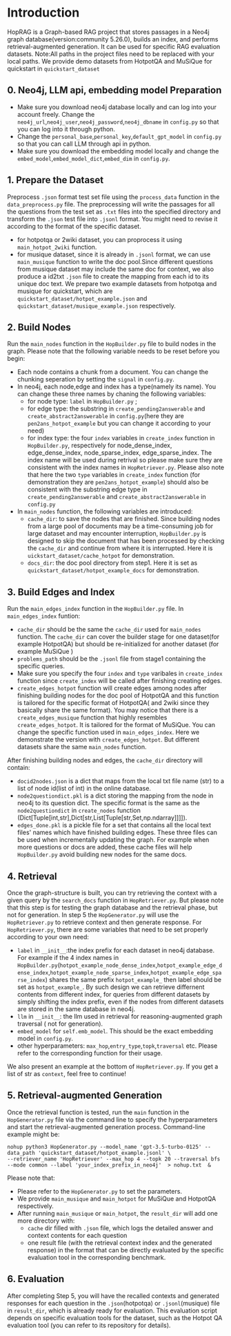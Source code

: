 # Introduction  
HopRAG is a Graph-based RAG project that stores passages in a Neo4j graph database(version:community 5.26.0), builds an index, and performs retrieval-augmented generation. It can be used for specific RAG evaluation datasets. 
Note:All paths in the project files need to be replaced with your local paths. We provide demo datasets from HotpotQA and MuSiQue for quickstart in `quickstart_dataset`

## 0. Neo4j, LLM api, embedding model Preparation
- Make sure you download neo4j database locally and can log into your account freely. Change the `neo4j_url`,`neo4j_user`,`neo4j_password`,`neo4j_dbname` in `config.py` so that you can log into it through python.
- Change the `personal_base`,`personal_key`,`default_gpt_model` in `config.py` so that you can call LLM through api in python.
- Make sure you download the embedding model locally and change the `embed_model`,`embed_model_dict`,`embed_dim` in `config.py`.

## 1. Prepare the Dataset
Preprocess `.json` format test set file using the `process_data` function in the `data_preprocess.py` file. The preprocessing will write the passages for all the questions from the test set as `.txt` files into the specified directory and transform the `.json` test file into `.jsonl` format. You might need to revise it according to the format of the specific dataset. 
- for hotpotqa or 2wiki dataset, you can proprocess it using `main_hotpot_2wiki` function.
- for musique dataset, since it is already in `.jsonl` format, we can use `main_musique` function to write the doc pool.Since different questions from musique dataset may include the same doc for context, we also produce a id2txt `.json` file to create the mapping from each id to its unique doc text. 
We prepare two example datasets from hotpotqa and musique for quickstart, which are `quickstart_dataset/hotpot_example.json` and `quickstart_dataset/musique_example.json` respectively.


## 2. Build Nodes  
Run the `main_nodes` function in the `HopBuilder.py` file to build nodes in the graph. Please note that the following variable needs to be reset before you begin:
- Each node contains a chunk from a document. You can change the chunking seperation by setting the `signal` in `config.py`.  
- In neo4j, each node,edge and index has a type(namely its name). You can change these three names by chaning the following variables:
    - for node type: `label` in `HopBuilder.py` ; 
    - for edge type: the substring in `create_pending2answerable` and `create_abstract2answerable` in `config.py`(here they are `pen2ans_hotpot_example` but you can change it according to your need)
    - for index type: the four `index` variables in `create_index` function in `HopBuilder.py`, respectively for node_dense_index, edge_dense_index, node_sparse_index, edge_sparse_index. The index name will be used during retrival so please make sure they are consistent with the index names in `HopRetriever.py`. Please also note that here the two `type` variables in `create_index` function (for demonstration they are `pen2ans_hotpot_example`) should also be consistent with the substring edge type in `create_pending2answerable` and `create_abstract2answerable` in `config.py`
- In `main_nodes` function, the following variables are introduced:
    - `cache_dir`: to save the nodes that are finished. Since building nodes from a large pool of documents may be a time-consuming job for large dataset and may encounter interruption, `HopBuilder.py` is designed to skip the document that has been processed by checking the `cache_dir` and continue from where it is interrupted. Here it is `uickstart_dataset/cache_hotpot` for demonstration.
    - `docs_dir`: the doc pool directory from step1. Here it is set as `quickstart_dataset/hotpot_example_docs` for demonstration.


## 3. Build Edges and Index
Run the `main_edges_index` function in the `HopBuilder.py` file.
In `main_edges_index` funtion:
- `cache_dir` should be the same the `cache_dir` used for `main_nodes` function. The `cache_dir` can cover the builder stage for one dataset(for example  HotpotQA) but should be re-initialized for another dataset (for example MuSiQue )
- `problems_path` should be the `.jsonl` file from stage1 containing the specific queries.
- Make sure you specify the four `index` and `type` varibales in `create_index` function since `create_index` will be called after finishing creating edges. 
- `create_edges_hotpot` function will create edges among nodes after finishing building nodes for the doc pool of HotpotQA and this function is tailored for the specific format of HotpotQA( and 2wiki since they basically share the same format). You may notice that there is a `create_edges_musique` function that highly resembles `create_edges_hotpot`. It is tailored for the format of MuSiQue. You can change the specific function used in `main_edges_index`. Here we demonstrate the version with `create_edges_hotpot`. But different datasets share the same `main_nodes` function. 

After finishing building nodes and edges, the `cache_dir` directory will contain:
- `docid2nodes.json` is a dict that maps from the local txt file name (str) to a list of node id(list of int) in the online database.  
- `node2questiondict.pkl` is a dict storing the mapping from the node in neo4j to its question dict. The specific format is the same as the `node2questiondict` in `create_nodes` function (Dict[Tuple[int,str],Dict[str,List[Tuple[str,Set,np.ndarray]]]]).
- `edges_done.pkl` is a pickle file for a set that contains all the local text files' names which have finished building edges. 
These three files can be used when incrementally updating the graph. For example when more questions or docs are added, these cache files will help `HopBuilder.py` avoid building new nodes for the same docs.
## 4. Retrieval
Once the graph-structure is built, you can try retrieving the context with a given query by the `search_docs` function in `HopRetriever.py`. But please note that this step is for testing the graph database and the retrieval phase, but not for generation. In step 5 the `HopGenerator.py` will use the `HopRetriever.py` to retrieve context and then generate response. For `HopRetriever.py`, there are some variables that need to be set properly according to your own need:
- `label` in `__init__`:the index prefix for each dataset in neo4j database. For example if the 4 index names in `HopBuilder.py`(`hotpot_example_node_dense_index`,`hotpot_example_edge_dense_index`,`hotpot_example_node_sparse_index`,`hotpot_example_edge_sparse_index`) shares the same prefix `hotpot_example_` then label should be set as `hotpot_example_`. By such design we can retrieve differnent contents from different index, for queries from different datasets by simply shifting the index prefix, even if the nodes from different datasets are stored in the same database in neo4j.
- `llm` in `__init__`: the llm used in retrieval for reasoning-augmented graph traversal ( not for generation).
- `embed_model` for `self.emb_model`. This should be the exact embedding model in `config.py`.
- other hyperparameters: `max_hop`,`entry_type`,`topk`,`traversal` etc. Please refer to the corresponding function for their usage.

We also present an example at the bottom of `HopRetriever.py`. If you get a list of str as `context`, feel free to continue!


## 5. Retrieval-augmented Generation  
Once the retrieval function is tested, run the `main` function in the `HopGenerator.py` file via the command line to specify the hyperparameters and start the retrieval-augmented generation process. Command-line example might be:
```
nohup python3 HopGenerator.py --model_name 'gpt-3.5-turbo-0125' --data_path 'quickstart_dataset/hotpot_example.jsonl' \
--retriever_name 'HopRetriever' --max_hop 4 --topk 20 --traversal bfs --mode common --label 'your_index_prefix_in_neo4j'  > nohup.txt  &
```
Please note that:
- Please refer to the `HopGenerator.py` to set the parameters.
- We provide `main_musique` and `main_hotpot` for MuSiQue and HotpotQA respectively.
- After running `main_musique` or `main_hotpot`, the  `result_dir` will add one more directory with:
    - `cache` dir filled with `.json` file, which logs the detailed answer and context contents for each question
    - one result file (with the retrieval context index and the generated response) in the format that can be directly evaluated by the specific evaluation tool in the corresponding benchmark.

## 6. Evaluation  
After completing Step 5, you will have the recalled contexts and generated responses for each question in the `.json`(hotpotqa)  or `.jsonl`(musique) file in `result_dir`, which is already ready for evaluation. This evaluation script depends on specific evaluation tools for the dataset, such as the Hotpot QA evaluation tool (you can refer to its repository for details).
